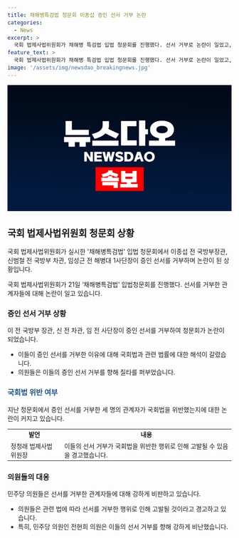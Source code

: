 ```yaml
---
title: 채해병특검법 청문회 이종섭 증인 선서 거부 논란
categories:
  - News
excerpt: >
  국회 법제사법위원회가 채해병 특검법 입법 청문회를 진행했다. 선서 거부로 논란이 일었고, 국회의 증언 거부는 고발조치 가능성이 제기됐다. 이에 관련 인물들은 수사 중이라는 이유로 선서 거부를 주장했고, 정부와 여당 의원들은 강력한 비판과 압박을 행사했다. 특히, 선서 거부를 둘러싼 토론에서는 고발 가능성과 강한 비난이 주된 내용이었다. (150자)
feature_text: >
  국회 법제사법위원회가 채해병 특검법 입법 청문회를 진행했다. 선서 거부로 논란이 일었고, 국회의 증언 거부는 고발조치 가능성이 제기됐다. 이에 관련 인물들은 수사 중이라는 이유로 선서 거부를 주장했고, 정부와 여당 의원들은 강력한 비판과 압박을 행사했다. 특히, 선서 거부를 둘러싼 토론에서는 고발 가능성과 강한 비난이 주된 내용이었다. (150자)
image: '/assets/img/newsdao_breakingnews.jpg'
---
```


<p><img src="/assets/img/newsdao_breakingnews.jpg" alt="koreaapp 속보" /></p>

<h2 data-ke-size="size26">국회 법제사법위원회 청문회 상황</h2>

<p>국회 법제사법위원회가 실시한 '채해병특검법' 입법 청문회에서 이종섭 전 국방부장관, 신범철 전 국방부 차관, 임성근 전 해병대 1사단장이 증인 선서를 거부하며 논란이 된 상황입니다.</p>

<p data-ke-size="size16">국회 법제사법위원회가 21일 ‘채해병특검법’ 입법청문회를 진행했다. 선서를 거부한 관계자들에 대해 논란이 일고 있습니다.</p>

<h3>증인 선서 거부 상황</h3>

<p>이 전 국방부 장관, 신 전 차관, 임 전 사단장이 증인 선서를 거부하여 청문회가 논란이 되었습니다.</p>

<ul>
  <li>이들이 증인 선서를 거부한 이유에 대해 국회법과 관련 법률에 대한 해석이 갈렸습니다.</li>
  <li>의원들은 이들의 증인 선서 거부를 향해 질타를 퍼부었습니다.</li>
</ul>

<h3><b><span style="color: #1a5490;">국회법 위반 여부</span></b></h3>

<p>지난 청문회에서 증인 선서를 거부한 세 명의 관계자가 국회법을 위반했는지에 대한 논란이 커지고 있습니다.</p>

<table>
  <tr>
    <td style="text-align: center; height: 17px;"><b>발언</b></td>
    <td style="text-align: center; height: 17px;"><b>내용</b></td>
  </tr>
  <tr>
    <td style="text-align: left; height: 17px;">정청래 법제사법위원장</td>
    <td style="text-align: left; height: 17px;">이들의 선서 거부가 국회법을 위반한 행위로 인해 고발될 수 있음을 경고했습니다.</td>
  </tr>
</table>

<h3>의원들의 대응</h3>

<p>민주당 의원들은 선서를 거부한 관계자들에 대해 강하게 비판하고 있습니다.</p>

<ul>
  <li>의원들은 관련 법에 따라 선서를 거부한 행위로 인해 고발될 것이라고 경고하고 있습니다.</li>
  <li>특히, 민주당 의원인 전현희 의원은 이들의 선서 거부를 향해 강하게 비난했습니다.</li>
</ul>

<p data-ke-size="size16"></p>

